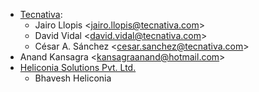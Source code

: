 - [Tecnativa](https://www.tecnativa.com):
  - Jairo Llopis \<<jairo.llopis@tecnativa.com>\>
  - David Vidal \<<david.vidal@tecnativa.com>\>
  - César A. Sánchez \<<cesar.sanchez@tecnativa.com>\>
- Anand Kansagra \<<kansagraanand@hotmail.com>\>
- [Heliconia Solutions Pvt. Ltd.](https://www.heliconia.io)
  - Bhavesh Heliconia
